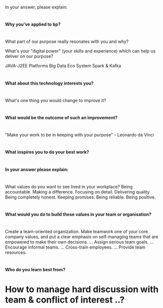 In your answer, please explain: 

#
#### Why you've applied to bp?
#
What part of our purpose really resonates with you and why? 


What's your "digital power" (your skills and experience) which can help us deliver on our purpose? 

JAVA-J2EE Platforms
Big Data Eco System
Spark & Kafka 

#
#### What about this technology interests you? 
#
What's one thing you would change to improve it? 

#
#### What would be the outcome of such an improvement?
#
"Make your work to be in keeping with your purpose" - Leonardo da Vinci 

#
#### What inspires you to do your best work? 
#

#
#### In your answer please explain:
#
What values do you want to see lived in your workplace?
Being accountable.
Making a difference.
Focusing on detail.
Delivering quality.
Being completely honest.
Keeping promises.
Being reliable.
Being positive.

#
#### What would you do to build these values in your team or organisation?
#
Create a team-oriented organization. Make teamwork one of your core company values, and put a clear emphasis on self-managing teams that are empowered to make their own decisions. ...
Assign serious team goals. ...
Encourage informal teams. ...
Cross-train employees. ...
Provide team resources.

#
#### Who do you learn best from?
#


#
# How to manage hard discussion with team & conflict of interest ..?
#


